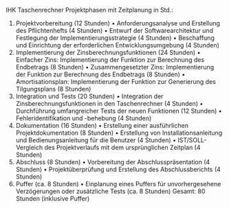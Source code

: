 IHK Taschenrechner
Projektphasen mit Zeitplanung in Std.:
1. Projektvorbereitung (12 Stunden)
• Anforderungsanalyse und Erstellung des Pflichtenhefts (4 Stunden)
• Entwurf der Softwarearchitektur und Festlegung der Implementierungsstrategie (4 Stunden)
• Beschaffung und Einrichtung der erforderlichen Entwicklungsumgebung (4 Stunden)
2. Implementierung der Zinsberechnungsfunktionen (24 Stunden)
• Einfacher Zins: Implementierung der Funktion zur Berechnung des Endbetrags (8 Stunden)
• Zusammengesetzter Zins: Implementierung der Funktion zur Berechnung des Endbetrags (8 Stunden)
• Amortisationsplan: Implementierung der Funktion zur Generierung des Tilgungsplans (8 Stunden)
3. Integration und Tests (20 Stunden)
• Integration der Zinsberechnungsfunktionen in den Taschenrechner (4 Stunden)
• Durchführung umfangreicher Tests der neuen Funktionen (12 Stunden)
• Fehleridentifikation und -behebung (4 Stunden)
4. Dokumentation (16 Stunden)
• Erstellung einer ausführlichen Projektdokumentation (8 Stunden)
• Erstellung von Installationsanleitung und Bedienungsanleitung für die Benutzer (4 Stunden)
• IST/SOLL-Vergleich des Projektverlaufs mit dem ursprünglichen Zeitplan (4 Stunden)
5. Abschluss (8 Stunden)
• Vorbereitung der Abschlusspräsentation (4 Stunden)
• Projektüberprüfung und Erstellung des Abschlussberichts (4 Stunden)
6. Puffer (ca. 8 Stunden)
• Einplanung eines Puffers für unvorhergesehene Verzögerungen oder zusätzliche Tests (ca. 8 Stunden)
Gesamt: 80 Stunden (inklusive Puffer)
